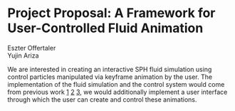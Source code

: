 # Project Proposal: A Framework for User-Controlled Fluid Animation

Eszter Offertaler  
Yujin Ariza

We are interested in creating an interactive SPH fluid simulation using control
particles manipulated via keyframe animation by the user. The implementation of
the fluid simulation and the control system would come from previous work [1][]
[2][] [3][], we would additionally implement a user interface through which the
user can create and control these animations. 

[1]: http://mmacklin.com/pbf_sig_preprint.pdf "Position Based Fluids"
[2]: http://www.inf.ufrgs.br/cgi2007/cd_cgi/papers/harada.pdf "Smoothed Particle Hydrodynamics on GPUs"
[3]: http://lgg.epfl.ch/publications/2006/thuerey_2006_DPF.pdf "Detail-Preserving Fluid Control"
